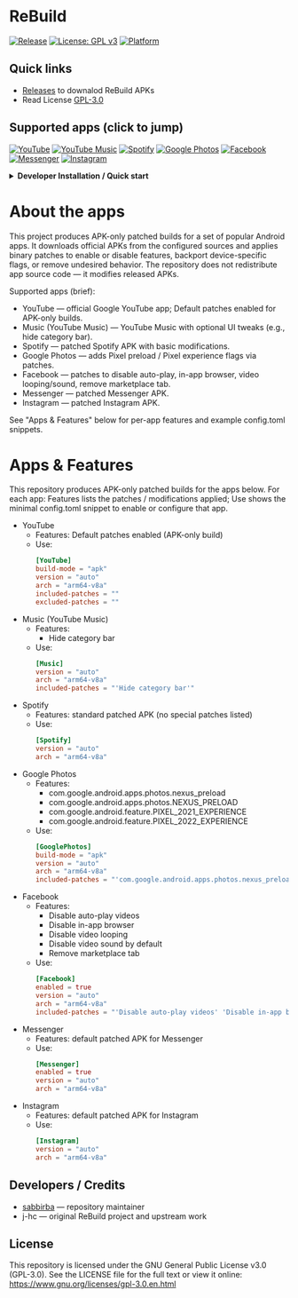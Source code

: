 # ReBuild

[![Release](https://img.shields.io/github/v/release/sabbirba/rebuild?style=flat-square)](https://github.com/sabbirba/rebuild/releases)
[![License: GPL v3](https://img.shields.io/badge/License-GPLv3-blue?style=flat-square)](https://www.gnu.org/licenses/gpl-3.0.en.html)
[![Platform](https://img.shields.io/badge/Platform-Android-3ddc84?style=flat-square&logo=android&logoColor=white)](#apps--features)

## Quick links
- [Releases](https://github.com/sabbirba/rebuild/releases) to downalod ReBuild APKs
- Read License [GPL-3.0](https://github.com/sabbirba/rebuild/blob/main/LICENSE)

## Supported apps (click to jump)
<p>
  <a href="#youtube"><img alt="YouTube" src="https://img.shields.io/badge/-YouTube-FF0000?style=for-the-badge&logo=youtube&logoColor=white"/></a>
  <a href="#music"><img alt="YouTube Music" src="https://img.shields.io/badge/-Music-FF0000?style=for-the-badge&logo=youtubemusic&logoColor=white"/></a>
  <a href="#spotify"><img alt="Spotify" src="https://img.shields.io/badge/-Spotify-1DB954?style=for-the-badge&logo=spotify&logoColor=white"/></a>
  <a href="#googlephotos"><img alt="Google Photos" src="https://img.shields.io/badge/-Photos-4285F4?style=for-the-badge&logo=googlephotos&logoColor=white"/></a>
  <a href="#facebook"><img alt="Facebook" src="https://img.shields.io/badge/-Facebook-1877F2?style=for-the-badge&logo=facebook&logoColor=white"/></a>
  <a href="#messenger"><img alt="Messenger" src="https://img.shields.io/badge/-Messenger-0084FF?style=for-the-badge&logo=facebook-messenger&logoColor=white"/></a>
  <a href="#instagram"><img alt="Instagram" src="https://img.shields.io/badge/-Instagram-E4405F?style=for-the-badge&logo=instagram&logoColor=white"/></a>
</p>

<details>
<summary><strong>Developer Installation / Quick start</strong></summary>

1. Clone the repo:
   ```bash
   git clone https://github.com/sabbirba/rebuild.git
   cd rebuild
   ```

2. Install [Ninja](https://ninja-build.org/) (if not already installed):
   - Using package manager (e.g., `apt`, `brew`, `choco`):
     ```bash
     # Example for Ubuntu
     sudo apt install ninja-build
     ```
   - Or download from the [Ninja releases page](https://github.com/ninja-build/ninja/releases).

3. Install [Rust](https://www.rust-lang.org/tools/install) (if not already installed):
   ```bash
   curl --proto '=https' --tlsv1.2 -sSf https://sh.rustup.rs | sh
   ```

4. Install [Android SDK Command-line Tools](https://developer.android.com/studio#command-tools) (if not already installed):
   - Download the Command-line Tools only option.
   - Extract and set up in `ANDROID_SDK_ROOT` (e.g., `~/Android/Sdk`).

5. Install required Android SDK packages:
   ```bash
   sdkmanager "platform-tools" "platforms;android-30" "build-tools;30.0.3"
   ```

6. Install [Git](https://git-scm.com/downloads) (if not already installed):
   - Download and install from the official website.

7. Install [Python 3](https://www.python.org/downloads/) (if not already installed):
   - Download and install from the official website.

8. Install [Docker](https://www.docker.com/get-started) (if not already installed):
   - Follow the official installation guide for your platform.

9. Build the project:
   ```bash
   ./build.sh
   ```

10. Find the built APKs in the `output/` directory.

</details>

# About the apps

This project produces APK-only patched builds for a set of popular Android apps. It downloads official APKs from the configured sources and applies binary patches to enable or disable features, backport device-specific flags, or remove undesired behavior. The repository does not redistribute app source code — it modifies released APKs.

Supported apps (brief):
- YouTube — official Google YouTube app; Default patches enabled for APK-only builds.
- Music (YouTube Music) — YouTube Music with optional UI tweaks (e.g., hide category bar).
- Spotify — patched Spotify APK with basic modifications.
- Google Photos — adds Pixel preload / Pixel experience flags via patches.
- Facebook — patches to disable auto-play, in-app browser, video looping/sound, remove marketplace tab.
- Messenger — patched Messenger APK.
- Instagram — patched Instagram APK.

See "Apps & Features" below for per-app features and example config.toml snippets.

# Apps & Features

This repository produces APK-only patched builds for the apps below. For each app: Features lists the patches / modifications applied; Use shows the minimal config.toml snippet to enable or configure that app.

<a id="youtube"></a>
- YouTube
  - Features: Default patches enabled (APK-only build)
  - Use:
    ```toml
    [YouTube]
    build-mode = "apk"
    version = "auto"
    arch = "arm64-v8a"
    included-patches = ""
    excluded-patches = ""
    ```

<a id="music"></a>
- Music (YouTube Music)
  - Features:
    - Hide category bar
  - Use:
    ```toml
    [Music]
    version = "auto"
    arch = "arm64-v8a"
    included-patches = "'Hide category bar'"
    ```

<a id="spotify"></a>
- Spotify
  - Features: standard patched APK (no special patches listed)
  - Use:
    ```toml
    [Spotify]
    version = "auto"
    arch = "arm64-v8a"
    ```

<a id="googlephotos"></a>
- Google Photos
  - Features:
    - com.google.android.apps.photos.nexus_preload
    - com.google.android.apps.photos.NEXUS_PRELOAD
    - com.google.android.feature.PIXEL_2021_EXPERIENCE
    - com.google.android.feature.PIXEL_2022_EXPERIENCE
  - Use:
    ```toml
    [GooglePhotos]
    build-mode = "apk"
    version = "auto"
    arch = "arm64-v8a"
    included-patches = "'com.google.android.apps.photos.nexus_preload' 'com.google.android.apps.photos.NEXUS_PRELOAD' 'com.google.android.feature.PIXEL_2021_EXPERIENCE' 'com.google.android.feature.PIXEL_2022_EXPERIENCE'"
    ```

<a id="facebook"></a>
- Facebook
  - Features:
    - Disable auto-play videos
    - Disable in-app browser
    - Disable video looping
    - Disable video sound by default
    - Remove marketplace tab
  - Use:
    ```toml
    [Facebook]
    enabled = true
    version = "auto"
    arch = "arm64-v8a"
    included-patches = "'Disable auto-play videos' 'Disable in-app browser' 'Disable video looping' 'Disable video sound by default' 'Remove marketplace tab'"
    ```

<a id="messenger"></a>
- Messenger
  - Features: default patched APK for Messenger
  - Use:
    ```toml
    [Messenger]
    enabled = true
    version = "auto"
    arch = "arm64-v8a"
    ```

<a id="instagram"></a>
- Instagram
  - Features: default patched APK for Instagram
  - Use:
    ```toml
    [Instagram]
    version = "auto"
    arch = "arm64-v8a"
    ```

## Developers / Credits

- [sabbirba](https://github.com/sabbirba10) — repository maintainer
- j-hc — original ReBuild project and upstream work

## License

This repository is licensed under the GNU General Public License v3.0 (GPL-3.0). See the LICENSE file for the full text or view it online: https://www.gnu.org/licenses/gpl-3.0.en.html
